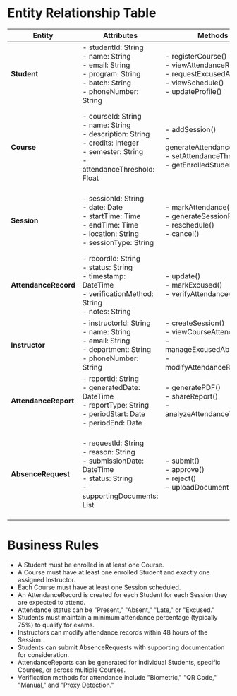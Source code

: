 # Entity Relationship Table

| **Entity**         | **Attributes**                                                                                                                                         | **Methods**                                                                                               | **Relationships**                                                                                                                                                      |
|--------------------|--------------------------------------------------------------------------------------------------------------------------------------------------------|------------------------------------------------------------------------------------------------------------|------------------------------------------------------------------------------------------------------------------------------------------------------------------------|
| **Student**        | - studentId: String  <br> - name: String  <br> - email: String  <br> - program: String  <br> - batch: String  <br> - phoneNumber: String                 | - registerCourse()  <br> - viewAttendanceReport()  <br> - requestExcusedAbsence()  <br> - viewSchedule()  <br> - updateProfile() | - Enrolled in Course (1 Student to 1..* Courses) <br> - Has AttendanceRecord (1 Student to 0..* AttendanceRecords)                                                    |
| **Course**         | - courseId: String  <br> - name: String  <br> - description: String  <br> - credits: Integer  <br> - semester: String  <br> - attendanceThreshold: Float | - addSession()  <br> - generateAttendanceReport()  <br> - setAttendanceThreshold()  <br> - getEnrolledStudents()                  | - Has Sessions (1 Course to 1..* Sessions) <br> - Taught by Instructor (1 Course to 1 Instructor) <br> - Has Students (1 Course to 1..* Students)                      |
| **Session**        | - sessionId: String  <br> - date: Date  <br> - startTime: Time  <br> - endTime: Time  <br> - location: String  <br> - sessionType: String               | - markAttendance()  <br> - generateSessionReport()  <br> - reschedule()  <br> - cancel()                                          | - Belongs to Course (1 Session to 1 Course) <br> - Has AttendanceRecords (1 Session to 0..* AttendanceRecords)                                                         |
| **AttendanceRecord**| - recordId: String  <br> - status: String  <br> - timestamp: DateTime  <br> - verificationMethod: String  <br> - notes: String                         | - update()  <br> - markExcused()  <br> - verifyAttendance()                                                                     | - Belongs to Student (1 AttendanceRecord to 1 Student) <br> - For Session (1 AttendanceRecord to 1 Session)                                                             |
| **Instructor**     | - instructorId: String  <br> - name: String  <br> - email: String  <br> - department: String  <br> - phoneNumber: String                                | - createSession()  <br> - viewCourseAttendance()  <br> - manageExcusedAbsences()  <br> - modifyAttendanceRecord()               | - Teaches Course (1 Instructor to 1..* Courses)                                                                                                                         |
| **AttendanceReport**| - reportId: String  <br> - generatedDate: DateTime  <br> - reportType: String  <br> - periodStart: Date  <br> - periodEnd: Date                        | - generatePDF()  <br> - shareReport()  <br> - analyzeAttendanceTrends()                                                        | - For Course (1 Report to 1 Course) <br> - May Include Student (1 Report to 0..* Students)                                                                              |
| **AbsenceRequest** | - requestId: String  <br> - reason: String  <br> - submissionDate: DateTime  <br> - status: String  <br> - supportingDocuments: List                    | - submit()  <br> - approve()  <br> - reject()  <br> - uploadDocument()                                                          | - Submitted by Student (1 Request to 1 Student) <br> - Reviewed by Instructor (1 Request to 1 Instructor) <br> - For Session (1 Request to 1..* Sessions)              |



# Business Rules

- A Student must be enrolled in at least one Course.
- A Course must have at least one enrolled Student and exactly one assigned Instructor.
- Each Course must have at least one Session scheduled.
- An AttendanceRecord is created for each Student for each Session they are expected to attend.
- Attendance status can be "Present," "Absent," "Late," or "Excused."
- Students must maintain a minimum attendance percentage (typically 75%) to qualify for exams.
- Instructors can modify attendance records within 48 hours of the Session.
- Students can submit AbsenceRequests with supporting documentation for consideration.
- AttendanceReports can be generated for individual Students, specific Courses, or across multiple Courses.
- Verification methods for attendance include "Biometric," "QR Code," "Manual," and "Proxy Detection."

